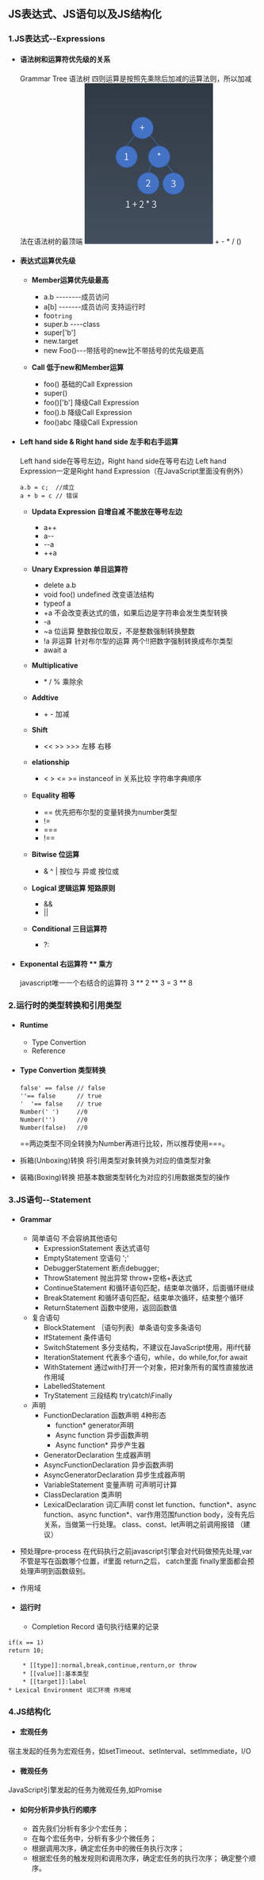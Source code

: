 ## JS表达式、JS语句以及JS结构化

### 1.JS表达式--Expressions
* #### 语法树和运算符优先级的关系
	 Grammar Tree 语法树 四则运算是按照先乘除后加减的运算法则，所以加减法在语法树的最顶端
	 ![](https://raw.githubusercontent.com/midsummer-j/Frontend-02-Template/master/week03/img/grammar_tree.png)
	\+ \-
	\* \/
	()

* #### 表达式运算优先级
	 * **Member运算优先级最高**
	 	 * a.b --------成员访问
		 * a[b] -------成员访问 支持运行时
		 * foo`tring`
		 * super.b ----class
		 * super['b']
		 * new.target
		 * new Foo()---带括号的new比不带括号的优先级更高
		
	 * **Call 低于new和Member运算**
		 * foo() 基础的Call Expression
		 * super()
		 * foo()['b'] 降级Call Expression
		 * foo().b 降级Call Expression
		 * foo()abc 降级Call Expression
		

* #### Left hand side & Right hand side 左手和右手运算
	Left hand side在等号左边，Right hand side在等号右边
	Left hand Expression一定是Right hand Expression（在JavaScript里面没有例外）
	```
    a.b = c;  //成立
    a + b = c // 错误
    ```
	 * **Updata Expression 自增自减 不能放在等号左边**
		 * a++
		 * a--
		 * --a
		 * ++a

	 *  **Unary Expression 单目运算符**
		 * delete a.b
		 * void foo() undefined 改变语法结构
		 * typeof a
		 * +a  不会改变表达式的值，如果后边是字符串会发生类型转换
		 * -a
		 * ~a 位运算 整数按位取反，不是整数强制转换整数
		 * !a 非运算 针对布尔型的运算 两个!!把数字强制转换成布尔类型
		 * await a
	 * **Multiplicative**
        * \* / % 乘除余
	 * **Addtive**
        * \+ - 加减
	 * **Shift**
        * << >> >>> 左移 右移
	 * **elationship**
        * < > <= >= instanceof in 关系比较
		字符串字典顺序
	 * **Equality 相等**
        * == 优先把布尔型的变量转换为number类型
        * !=
        * ===
        * !==
	 * **Bitwise 位运算**
        * & ^ | 按位与 异或 按位或
	 * **Logical 逻辑运算 短路原则**
        * &&
        * ||
	 * **Conditional 三目运算符**
        * ?:

* #### Exponental 右运算符 ** 乘方
	javascript唯一一个右结合的运算符 3 \*\* 2 \*\* 3 = 3 \*\* 8

### 2.运行时的类型转换和引用类型

* #### Runtime
    * Type Convertion
    * Reference
    
* #### Type Convertion 类型转换
    ```
    false' == false // false
    ''== false      // true
    '  '== false    // true
    Number(' ')     //0
    Number('')      //0
    Number(false)   //0
    ```
    ==两边类型不同全转换为Number再进行比较，所以推荐使用===。
	
* 拆箱(Unboxing)转换
将引用类型对象转换为对应的值类型对象
[](https://raw.githubusercontent.com/midsummer-j/Frontend-02-Template/master/week03/img/unboxing.png)
* 装箱(Boxing)转换
把基本数据类型转化为对应的引用数据类型的操作
[](https://raw.githubusercontent.com/midsummer-j/Frontend-02-Template/master/week03/img/boxing.png)

### 3.JS语句--Statement

* #### Grammar
	* 简单语句   不会容纳其他语句
		*  ExpressionStatement 表达式语句 
		*  EmptyStatement      空语句 ';'
		*  DebuggerStatement   断点debugger;
		*  ThrowStatement      抛出异常 throw+空格+表达式
		* ContinueStatement    和循环语句匹配，结束单次循环，后面循环继续
		* BreakStatement       和循环语句匹配，结束单次循环，结束整个循环
		* ReturnStatement      函数中使用，返回函数值
	* 复合语句   
		* BlockStatement ｛语句列表｝单条语句变多条语句
[](https://raw.githubusercontent.com/midsummer-j/Frontend-02-Template/master/week03/img/block.png)
[](https://raw.githubusercontent.com/midsummer-j/Frontend-02-Template/master/week03/img/tag.png)
		* IfStatement  条件语句
		* SwitchStatement 多分支结构，不建议在JavaScript使用，用if代替
		* IterationStatement 代表多个语句，while，do while,for,for await
[](https://raw.githubusercontent.com/midsummer-j/Frontend-02-Template/master/week03/img/Iteration.png)
		* WithStatement 通过with打开一个对象，把对象所有的属性直接放进作用域
		* LabelledStatement
		* TryStatement 三段结构 try\catch\Finally
[](https://raw.githubusercontent.com/midsummer-j/Frontend-02-Template/master/week03/img/try.png)
	* 声明 
		* FunctionDeclaration 函数声明 4种形态 
			* function* generator声明
			* Async function 异步函数声明
			* Async function* 异步产生器
		* GeneratorDeclaration 生成器声明
		* AsyncFunctionDeclaration 异步函数声明
		* AsyncGeneratorDeclaration 异步生成器声明
		* VariableStatement 变量声明 可声明可计算
		* ClassDeclaration 类声明
		* LexicalDeclaration 词汇声明 const let
function、function*、async function、async function*、var作用范围function body，没有先后关系，当做第一行处理。
class、const、let声明之前调用报错 （建议）

* 预处理pre-process
在代码执行之前javascript引擎会对代码做预先处理,var不管是写在函数哪个位置，if里面 return之后， catch里面 finally里面都会预处理声明到函数级别。
[](https://raw.githubusercontent.com/midsummer-j/Frontend-02-Template/master/week03/img/pre_process.png)
* 作用域
[](https://raw.githubusercontent.com/midsummer-j/Frontend-02-Template/master/week03/img/scope.png)

* #### 运行时
	* Completion Record 语句执行结果的记录
```
if(x == 1)
return 10;
```
		* [[type]]:normal,break,continue,renturn,or throw
		* [[value]]:基本类型
		* [[target]]:label
	* Lexical Environment 词汇环境 作用域

### 4.JS结构化
* #### 宏观任务
宿主发起的任务为宏观任务，如setTimeout、setInterval、setImmediate，I/O
* #### 微观任务
JavaScript引擎发起的任务为微观任务,如Promise

* #### 如何分析异步执行的顺序
	* 首先我们分析有多少个宏任务；
	* 在每个宏任务中，分析有多少个微任务；
	* 根据调用次序，确定宏任务中的微任务执行次序；
	* 根据宏任务的触发规则和调用次序，确定宏任务的执行次序；
确定整个顺序。

[](https://raw.githubusercontent.com/midsummer-j/Frontend-02-Template/master/week03/img/task.png)
